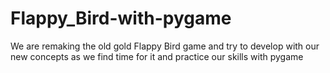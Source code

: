 # Flappy_Bird-with-pygame
We are remaking the old gold Flappy Bird game and try to develop with our new concepts as we find time for it and practice our skills
with pygame
